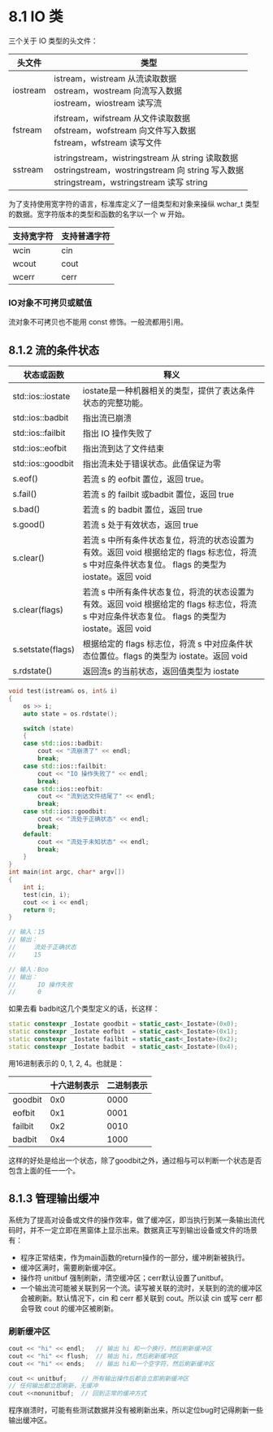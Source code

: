 # 8.1 IO 类

三个关于 IO 类型的头文件：

| 头文件   | 类型                                                         |
| -------- | ------------------------------------------------------------ |
| iostream | istream，wistream 从流读取数据<br />ostream，wostream 向流写入数据<br />iostream，wiostream 读写流 |
| fstream  | ifstream，wifstream 从文件读取数据<br />ofstream，wofstream 向文件写入数据<br />fstream，wfstream 读写文件 |
| sstream  | istringstream，wistringstream 从 string 读取数据<br />ostringstream，wostringstream 向 string 写入数据<br />stringstream，wstringstream 读写 string |

为了支持使用宽字符的语言，标准库定义了一组类型和对象来操纵 wchar_t 类型的数据。宽字符版本的类型和函数的名字以一个 w 开始。

| 支持宽字符 | 支持普通字符 |
| ---------- | ------------ |
| wcin       | cin          |
| wcout      | cout         |
| wcerr      | cerr         |

### IO对象不可拷贝或赋值

流对象不可拷贝也不能用 const 修饰。一般流都用引用。

## 8.1.2 流的条件状态

| 状态或函数        | 释义                                                         |
| ----------------- | ------------------------------------------------------------ |
| std::ios::iostate | iostate是一种机器相关的类型，提供了表达条件状态的完整功能。  |
| std::ios::badbit  | 指出流已崩溃                                                 |
| std::ios::failbit | 指出 IO  操作失败了                                          |
| std::ios::eofbit  | 指出流到达了文件结束                                         |
| std::ios::goodbit | 指出流未处于错误状态。此值保证为零                           |
| s.eof()           | 若流 s 的 eofbit 置位，返回 true。                           |
| s.fail()          | 若流 s 的 failbit 或badbit 置位，返回 true                   |
| s.bad()           | 若流 s 的 badbit 置位，返回 true                             |
| s.good()          | 若流 s 处于有效状态，返回 true                               |
| s.clear()         | 若流 s 中所有条件状态复位，将流的状态设置为有效。返回 void 根据给定的 flags 标志位，将流 s 中对应条件状态复位。 flags 的类型为 iostate。返回 void |
| s.clear(flags)    | 若流 s 中所有条件状态复位，将流的状态设置为有效。返回 void 根据给定的 flags 标志位，将流 s 中对应条件状态复位。 flags 的类型为 iostate。返回 void |
| s.setstate(flags) | 根据给定的 flags 标志位，将流 s 中对应条件状态位置位。flags 的类型为 iostate。返回 void |
| s.rdstate()       | 返回流s 的当前状态，返回值类型为 iostate                     |

```c++
void test(istream& os, int& i)
{
    os >> i;
    auto state = os.rdstate();

    switch (state)
    {
    case std::ios::badbit:
        cout << "流崩溃了" << endl;
        break;
    case std::ios::failbit:
        cout << "IO 操作失败了" << endl;
        break;
    case std::ios::eofbit:
        cout << "流到达文件结尾了" << endl;
        break;
    case std::ios::goodbit:
        cout << "流处于正确状态" << endl;
        break;
    default:
        cout << "流处于未知状态" << endl;
        break;
    }
}
int main(int argc, char* argv[])
{
    int i;
    test(cin, i);
    cout << i << endl;
    return 0;
}

// 输入：15
// 输出：
//     流处于正确状态
//	   15

// 输入：Boo
// 输出：
//		IO 操作失败
//		0
```

如果去看 badbit这几个类型定义的话，长这样：

```c++
static constexpr _Iostate goodbit = static_cast<_Iostate>(0x0);
static constexpr _Iostate eofbit  = static_cast<_Iostate>(0x1);
static constexpr _Iostate failbit = static_cast<_Iostate>(0x2);
static constexpr _Iostate badbit  = static_cast<_Iostate>(0x4);
```

用16进制表示的 0, 1, 2, 4。也就是：

|         | 十六进制表示 | 二进制表示 |
| ------- | ------------ | ---------- |
| goodbit | 0x0          | 0000       |
| eofbit  | 0x1          | 0001       |
| failbit | 0x2          | 0010       |
| badbit  | 0x4          | 1000       |

这样的好处是给出一个状态，除了goodbit之外，通过相与可以判断一个状态是否包含上面的任一一个。

## 8.1.3 管理输出缓冲

系统为了提高对设备或文件的操作效率，做了缓冲区，即当执行到某一条输出流代码时，并不一定立即在黑窗体上显示出来。数据真正写到输出设备或文件的场景有：

* 程序正常结束，作为main函数的return操作的一部分，缓冲刷新被执行。
* 缓冲区满时，需要刷新缓冲区。
* 操作符 unitbuf 强制刷新，清空缓冲区；cerr默认设置了unitbuf。
* 一个输出流可能被关联到另一个流。读写被关联的流时，关联到的流的缓冲区会被刷新。默认情况下，cin 和 cerr 都关联到 cout。所以读 cin 或写 cerr 都会导致 cout 的缓冲区被刷新。

### 刷新缓冲区

```c++
cout << "hi" << endl;	// 输出 hi 和一个换行，然后刷新缓冲区
cout << "hi" << flush;	// 输出 hi，然后刷新缓冲区
cout << "hi" << ends;	// 输出 hi和一个空字符，然后刷新缓冲区
```

```c++
cout << unitbuf;	// 所有输出操作后都会立即刷新缓冲区
// 任何输出都立即刷新，无缓冲
cout <<nonunitbuf;	// 回到正常的缓冲方式
```

程序崩溃时，可能有些测试数据并没有被刷新出来，所以定位bug时记得刷新一些输出缓冲区。

